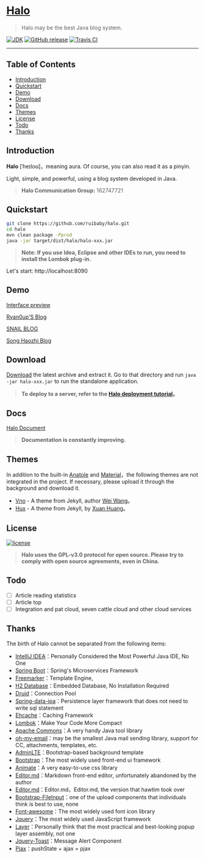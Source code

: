 <h1><a href="#" target="_blank">Halo</a></h1>

> Halo may be the best Java blog system.

[![JDK](https://img.shields.io/badge/JDK-1.8-yellow.svg)](#)
[![GitHub release](https://img.shields.io/github/release/ruibaby/halo.svg)](https://github.com/ruibaby/halo/releases)
[![Travis CI](https://img.shields.io/travis/ruibaby/halo.svg)](https://travis-ci.org/ruibaby/halo)

------------------------------

## Table of Contents

- [Introduction](#introduction)
- [Quickstart](#quickstart)
- [Demo](#demo)
- [Download](#download)
- [Docs](#docs)
- [Themes](#themes)
- [License](#license)
- [Todo](#todo)
- [Thanks](#thanks)

## Introduction

**Halo** [ˈheɪloʊ]，meaning aura. Of course, you can also read it as a pinyin.

Light, simple, and powerful, using a blog system developed in Java.

> **Halo Communication Group:** 162747721

## Quickstart

```bash
git clone https://github.com/ruibaby/halo.git
cd halo
mvn clean package -Pprod
java -jar target/dist/halo/halo-xxx.jar
```

> **Note: If you use Idea, Eclipse and other IDEs to run, you need to install the Lombok plug-in.**

Let's start: http://localhost:8090

## Demo

[Interface preview](https://halo-doc.ryanc.cc/preview)

[Ryan0up'S Blog](https://ryanc.cc)

[SNAIL BLOG](https://slogc.cc)

[Song Haozhi Blog](http://songhaozhi.com)

## Download

[Download](https://github.com/ruibaby/halo/releases) the latest archive and extract it. Go to that directory and run `java -jar halo-xxx.jar` to run the standalone application.

> **To deploy to a server, refer to the [Halo deployment tutorial](https://ryanc.cc/archives/halo-run)。**

## Docs

[Halo Document](https://halo-doc.ryanc.cc)

> **Documentation is constantly improving.**

## Themes

In addition to the built-in [Anatole](https://github.com/hi-caicai/farbox-theme-Anatole) and [Material](https://github.com/viosey/hexo-theme-material)，the following themes are not integrated in the project. If necessary, please upload it through the background and download it.

- [Vno](https://github.com/ruibaby/vno-halo) - A theme from Jekyll, author [Wei Wang](https://onevcat.com/)。
- [Hux](https://github.com/ruibaby/hux-halo) - A theme from Jekyll, by [Xuan Huang](https://huangxuan.me/)。

## License

[![license](https://img.shields.io/github/license/ruibaby/halo.svg)](https://github.com/ruibaby/halo/blob/master/LICENSE)

> **Halo uses the GPL-v3.0 protocol for open source. Please try to comply with open source agreements, even in China.**

## Todo

- [ ] Article reading statistics
- [ ] Article top
- [ ] Integration and pat cloud, seven cattle cloud and other cloud services

## Thanks

The birth of Halo cannot be separated from the following items:

- [IntelliJ IDEA](https://www.jetbrains.com/idea/)：Personally Considered the Most Powerful Java IDE, No One
- [Spring Boot](https://github.com/spring-projects/spring-boot)：Spring's Microservices Framework
- [Freemarker](https://freemarker.apache.org/)：Template Engine,
- [H2 Database](https://github.com/h2database/h2database)：Embedded Database, No Installation Required
- [Druid](https://github.com/alibaba/druid)：Connection Pool
- [Spring-data-jpa](https://github.com/spring-projects/spring-data-jpa.git)：Persistence layer framework that does not need to write sql statement
- [Ehcache](http://www.ehcache.org/)：Caching Framework
- [Lombok](https://www.projectlombok.org/)：Make Your Code More Compact
- [Apache Commons](http://commons.apache.org/)：A very handy Java tool library
- [oh-my-email](https://github.com/biezhi/oh-my-email)：may be the smallest Java mail sending library, support for CC, attachments, templates, etc.
- [AdminLTE](https://github.com/almasaeed2010/AdminLTE)：Bootstrap-based background template
- [Bootstrap](https://github.com/twbs/bootstrap.git)：The most widely used front-end ui framework
- [Animate](https://github.com/daneden/animate.css.git)：A very easy-to-use css library
- [Editor.md](https://github.com/pandao/editor.md.git)：Markdown front-end editor, unfortunately abandoned by the author
- [Editor.md](https://github.com/hawtim/editor.md)：Editor.md，Editor.md, the version that hawtim took over
- [Bootstrap-FileInput](https://github.com/kartik-v/bootstrap-fileinput.git)：one of the upload components that individuals think is best to use, none
- [Font-awesome](https://github.com/FortAwesome/Font-Awesome.git)：The most widely used font icon library
- [Jquery](https://github.com/jquery/jquery.git)：The most widely used JavaScript framework
- [Layer](https://github.com/sentsin/layer.git)：Personally think that the most practical and best-looking popup layer assembly, not one
- [Jquery-Toast](https://github.com/kamranahmedse/jquery-toast-plugin)：Message Alert Component
- [Pjax](https://github.com/defunkt/jquery-pjax.git)：pushState + ajax = pjax

